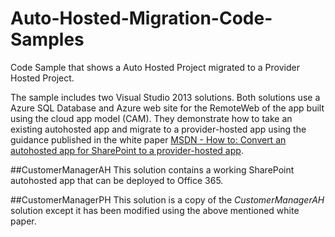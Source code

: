 Auto-Hosted-Migration-Code-Samples
==================================

Code Sample that shows a Auto Hosted Project migrated to a Provider Hosted Project.

The sample includes two Visual Studio 2013 solutions. Both solutions use a Azure SQL Database and Azure web site for the RemoteWeb of the app built using the cloud app model (CAM). They demonstrate how to take an existing autohosted app and migrate to a provider-hosted app using the guidance published in the white paper [MSDN - How to: Convert an autohosted app for SharePoint to a provider-hosted app](http://msdn.microsoft.com/EN-US/library/office/dn722449(v=office.15).aspx).

##CustomerManagerAH
This solution contains a working SharePoint autohosted app that can be deployed to Office 365.

##CustomerManagerPH
This solution is a copy of the *CustomerManagerAH* solution except it has been modified using the above mentioned white paper.
